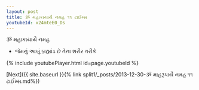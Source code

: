 ```yaml
---
layout: post
title: ૐ મહાકાયાયૈ નમહ ૧૧ ટાઈમ્સ
youtubeId: x24mteE0_Ds
---
```

 
 
 ૐ મહાકાયાયૈ નમહ  
 
 -  જેમનું આખું બ્રહ્માંડ છે તેના શરીર તરીકે 
 
  
 
  
 
 
 
 
 
 


{% include youtubePlayer.html id=page.youtubeId %}
 
[Next]({{ site.baseurl }}{% link  split1/_posts/2013-12-30-ૐ માહરૂપાયૈ નમહ ૧૧ ટાઈમ્સ.md%})
 
